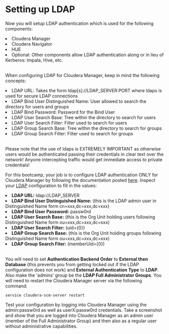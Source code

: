# Setting up LDAP

Now you will setup LDAP authentication which is used for the following components:

<li>Cloudera Manager</li>
<li>Cloudera Navigator</li>
<li>HUE</li>
<li>Optional: Other components allow LDAP authentication along or in lieu of Kerberos: Impala, Hive, etc.</li>

<br/>

When configuring LDAP for Cloudera Manager, keep in mind the following concepts:

<li>LDAP URL: Takes the form ldap[s]://LDAP_SERVER:PORT where ldaps is used for secure LDAP connections</li>
<li>LDAP Bind User Distinguished Name: User allowed to search the directory for users and groups</li>
<li>LDAP Bind Password: Password for the Bind User</li>
<li>LDAP User Search Base: Tree within the directory to search for users</li>
<li>LDAP User Search Filter: Filter used to search for users</li>
<li>LDAP Group Search Base: Tree within the directory to search for groups</li>
<li>LDAP Group Search Filter: Filter used to search for groups</li>

<br/>

Please note that the use of ldaps is EXTREMELY IMPORTANT as otherwise users would be authenticated passing their credentials in clear text over the network! Anyone intercepting traffic would get immediate access to private credentials!

For this bootcamp, your job is to configure LDAP authentication ONLY for Cloudera Manager by following the documentation posted <a href="https://www.cloudera.com/documentation/enterprise/5-13-x/topics/cm_sg_external_auth.html">here</a>. Inspect your <a href="../setup/ldap">LDAP</a> configuration to fill in the values:

<li><b>LDAP URL:</b> ldap://LDAP_SERVER</li>
<li><b>LDAP Bind User Distinguished Name:</b> (this is the LDAP admin user in Distinguished Name form cn=xxx,dc=xxx,dc=xxx)</li>
<li><b>LDAP Bind User Password:</b> passw0rd</li>
<li><b>LDAP User Search Base:</b> (this is the Org Unit holding users following Distinguished Name form ou=xxx,dc=xxx,dc=xxx)</li>
<li><b>LDAP User Search Filter:</b> (uid={0})</li>
<li><b>LDAP Group Search Base:</b> (this is the Org Unit holding groups following Distinguished Name form ou=xxx,dc=xxx,dc=xxx)</li>
<li><b>LDAP Group Search Fiter:</b> (memberUid={0})</li>

<br/>

You will need to set <b>Authentication Backend Order</b> to <b>External then Database</b> (this prevents you from getting locked out if the LDAP configuration does not work) and <b>External Authentication Type</b> to <b>LDAP</b>. Also make the 'admins' group be the <b>LDAP Full Administrator Groups</b>. You will need to restart the Cloudera Manager server via the following command:

```
service cloudera-scm-server restart
```

Test your configuration by logging into Cloudera Manager using the admin:passw0rd as well as userX:passw0rd credentials. Take a screenshot and show that you are logged into Cloudera Manager as an admin user (member of the Full Administrator Group) and then also as a regular user without administrative capabilities.
